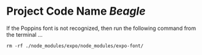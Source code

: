 # Project Code Name *Beagle*
If the Poppins font is not recognized, then run the following command from the terminal ...
```
rm -rf ./node_modules/expo/node_modules/expo-font/
```